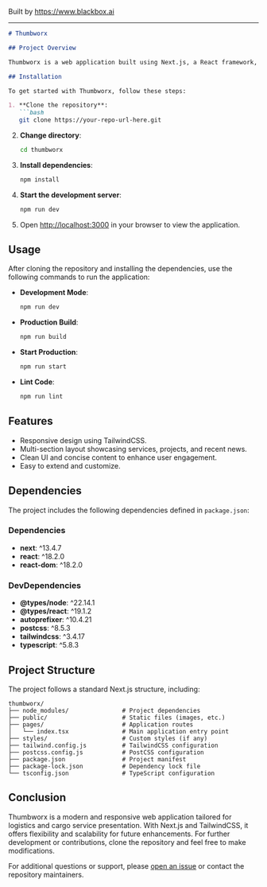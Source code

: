 
Built by https://www.blackbox.ai

---

```markdown
# Thumbworx

## Project Overview

Thumbworx is a web application built using Next.js, a React framework, designed to provide a user-friendly interface for showcasing logistics and cargo services. The application boasts a modern look and feel, enhanced by the utility-first CSS framework, TailwindCSS, to ensure responsive design and ease of customization.

## Installation

To get started with Thumbworx, follow these steps:

1. **Clone the repository**:
   ```bash
   git clone https://your-repo-url-here.git
   ```
   
2. **Change directory**:
   ```bash
   cd thumbworx
   ```

3. **Install dependencies**:
   ```bash
   npm install
   ```

4. **Start the development server**:
   ```bash
   npm run dev
   ```

5. Open [http://localhost:3000](http://localhost:3000) in your browser to view the application.

## Usage

After cloning the repository and installing the dependencies, use the following commands to run the application:

- **Development Mode**: 
  ```bash
  npm run dev
  ```

- **Production Build**: 
  ```bash
  npm run build
  ```
  
- **Start Production**: 
  ```bash
  npm run start
  ```

- **Lint Code**:
  ```bash
  npm run lint
  ```

## Features

- Responsive design using TailwindCSS.
- Multi-section layout showcasing services, projects, and recent news.
- Clean UI and concise content to enhance user engagement.
- Easy to extend and customize.

## Dependencies

The project includes the following dependencies defined in `package.json`:

### Dependencies
- **next**: ^13.4.7
- **react**: ^18.2.0
- **react-dom**: ^18.2.0

### DevDependencies
- **@types/node**: ^22.14.1
- **@types/react**: ^19.1.2
- **autoprefixer**: ^10.4.21
- **postcss**: ^8.5.3
- **tailwindcss**: ^3.4.17
- **typescript**: ^5.8.3

## Project Structure

The project follows a standard Next.js structure, including:

```
thumbworx/
├── node_modules/               # Project dependencies
├── public/                     # Static files (images, etc.)
├── pages/                      # Application routes
│   └── index.tsx               # Main application entry point
├── styles/                     # Custom styles (if any)
├── tailwind.config.js          # TailwindCSS configuration
├── postcss.config.js           # PostCSS configuration
├── package.json                # Project manifest
├── package-lock.json           # Dependency lock file
└── tsconfig.json               # TypeScript configuration
```

## Conclusion

Thumbworx is a modern and responsive web application tailored for logistics and cargo service presentation. With Next.js and TailwindCSS, it offers flexibility and scalability for future enhancements. For further development or contributions, clone the repository and feel free to make modifications.

For additional questions or support, please [open an issue](https://your-repo-url-here/issues) or contact the repository maintainers.
```